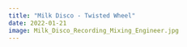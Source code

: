 ```yaml
---
title: "Milk Disco - Twisted Wheel"
date: 2022-01-21
image: Milk_Disco_Recording_Mixing_Engineer.jpg
---
```


